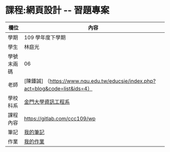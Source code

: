 # 課程:網頁設計 -- 習題專案

欄位 | 內容
-----|--------
學期 | 109 學年度下學期
學生| 林庭光
學號末兩碼| 06
老師| [陳鍾誠] （https://www.nqu.edu.tw/educsie/index.php?act=blog&code=list&ids=4）
學校科系 | [金門大學資訊工程系](https://www.nqu.edu.tw/educsie/index.php)
課程內容| https://gitlab.com/ccc109/wp
筆記| [我的筆記](mynote.md)
作業| [我的作業](myhomework.md)

